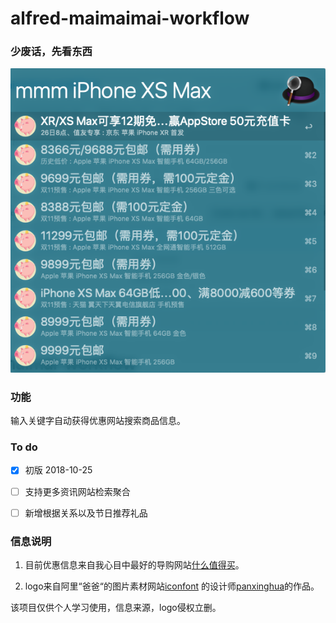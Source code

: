 # alfred-maimaimai-workflow

### 少废话，先看东西

![ss1](ScreenShots/ss1.png)

### 功能

输入关键字自动获得优惠网站搜索商品信息。

### To do

- [x] 初版 2018-10-25

- [ ] 支持更多资讯网站检索聚合

- [ ] 新增根据关系以及节日推荐礼品

### 信息说明

1. 目前优惠信息来自我心目中最好的导购网站[什么值得买](https://www.smzdm.com/)。

2. logo来自阿里“爸爸“的图片素材网站[iconfont](http://iconfont.cn) 的设计师[panxinghua](http://iconfont.cn/user/detail?spm=a313x.7781069.0.d214f71f6&uid=1010000)的作品。

该项目仅供个人学习使用，信息来源，logo侵权立删。
